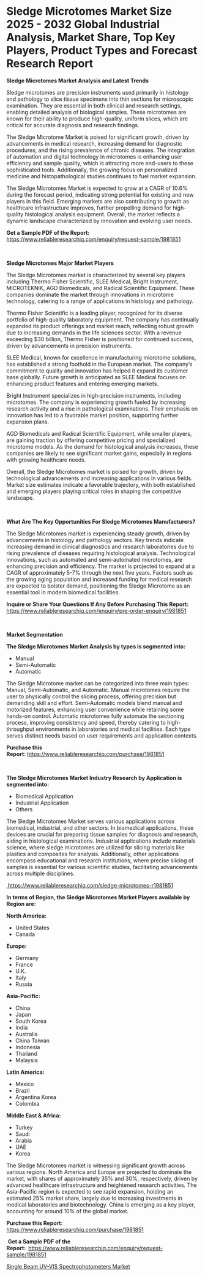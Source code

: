 <p><h1>Sledge Microtomes Market Size 2025 - 2032 Global Industrial Analysis, Market Share, Top Key Players, Product Types and Forecast Research Report</h1></p><p><strong>Sledge Microtomes Market Analysis and Latest Trends</strong></p>
<p><p>Sledge microtomes are precision instruments used primarily in histology and pathology to slice tissue specimens into thin sections for microscopic examination. They are essential in both clinical and research settings, enabling detailed analysis of biological samples. These microtomes are known for their ability to produce high-quality, uniform slices, which are critical for accurate diagnosis and research findings.</p><p>The Sledge Microtome Market is poised for significant growth, driven by advancements in medical research, increasing demand for diagnostic procedures, and the rising prevalence of chronic diseases. The integration of automation and digital technology in microtomes is enhancing user efficiency and sample quality, which is attracting more end-users to these sophisticated tools. Additionally, the growing focus on personalized medicine and histopathological studies continues to fuel market expansion.</p><p>The Sledge Microtomes Market is expected to grow at a CAGR of 10.6% during the forecast period, indicating strong potential for existing and new players in this field. Emerging markets are also contributing to growth as healthcare infrastructure improves, further propelling demand for high-quality histological analysis equipment. Overall, the market reflects a dynamic landscape characterized by innovation and evolving user needs.</p></p>
<p><strong>Get a Sample PDF of the Report:&nbsp;</strong> <a href="https://www.reliableresearchiq.com/enquiry/request-sample/1981851?utm_campaign=2313&utm_medium=2&utm_source=Github&utm_content=ia&utm_term=02032025&utm_id=sledge-microtomes">https://www.reliableresearchiq.com/enquiry/request-sample/1981851</a></p>
<p>&nbsp;</p>
<p><strong>Sledge Microtomes Major Market Players</strong></p>
<p><p>The Sledge Microtomes market is characterized by several key players including Thermo Fisher Scientific, SLEE Medical, Bright Instrument, MICROTEKNIK, AGD Biomedicals, and Radical Scientific Equipment. These companies dominate the market through innovations in microtome technology, catering to a range of applications in histology and pathology.</p><p>Thermo Fisher Scientific is a leading player, recognized for its diverse portfolio of high-quality laboratory equipment. The company has continually expanded its product offerings and market reach, reflecting robust growth due to increasing demands in the life sciences sector. With a revenue exceeding $30 billion, Thermo Fisher is positioned for continued success, driven by advancements in precision instruments.</p><p>SLEE Medical, known for excellence in manufacturing microtome solutions, has established a strong foothold in the European market. The company’s commitment to quality and innovation has helped it expand its customer base globally. Future growth is anticipated as SLEE Medical focuses on enhancing product features and entering emerging markets.</p><p>Bright Instrument specializes in high-precision instruments, including microtomes. The company is experiencing growth fueled by increasing research activity and a rise in pathological examinations. Their emphasis on innovation has led to a favorable market position, supporting further expansion plans.</p><p>AGD Biomedicals and Radical Scientific Equipment, while smaller players, are gaining traction by offering competitive pricing and specialized microtome models. As the demand for histological analysis increases, these companies are likely to see significant market gains, especially in regions with growing healthcare needs.</p><p>Overall, the Sledge Microtomes market is poised for growth, driven by technological advancements and increasing applications in various fields. Market size estimates indicate a favorable trajectory, with both established and emerging players playing critical roles in shaping the competitive landscape.</p></p>
<p>&nbsp;</p>
<p><strong>What Are The Key Opportunities For Sledge Microtomes Manufacturers?</strong></p>
<p><p>The Sledge Microtomes market is experiencing steady growth, driven by advancements in histology and pathology sectors. Key trends indicate increasing demand in clinical diagnostics and research laboratories due to rising prevalence of diseases requiring histological analysis. Technological innovations, such as automated and semi-automated microtomes, are enhancing precision and efficiency. The market is projected to expand at a CAGR of approximately 5-7% through the next five years. Factors such as the growing aging population and increased funding for medical research are expected to bolster demand, positioning the Sledge Microtome as an essential tool in modern biomedical facilities.</p></p>
<p><strong>Inquire or Share Your Questions If Any Before Purchasing This Report:</strong> <a href="https://www.reliableresearchiq.com/enquiry/pre-order-enquiry/1981851?utm_campaign=2313&utm_medium=2&utm_source=Github&utm_content=ia&utm_term=02032025&utm_id=sledge-microtomes">https://www.reliableresearchiq.com/enquiry/pre-order-enquiry/1981851</a></p>
<p>&nbsp;</p>
<p><strong>Market Segmentation</strong></p>
<p><strong>The Sledge Microtomes Market Analysis by types is segmented into:</strong></p>
<p><ul><li>Manual</li><li>Semi-Automatic</li><li>Automatic</li></ul></p>
<p><p>The Sledge Microtome market can be categorized into three main types: Manual, Semi-Automatic, and Automatic. Manual microtomes require the user to physically control the slicing process, offering precision but demanding skill and effort. Semi-Automatic models blend manual and motorized features, enhancing user convenience while retaining some hands-on control. Automatic microtomes fully automate the sectioning process, improving consistency and speed, thereby catering to high-throughput environments in laboratories and medical facilities. Each type serves distinct needs based on user requirements and application contexts.</p></p>
<p><strong>Purchase this Report:&nbsp;</strong><a href="https://www.reliableresearchiq.com/purchase/1981851?utm_campaign=2313&utm_medium=2&utm_source=Github&utm_content=ia&utm_term=02032025&utm_id=sledge-microtomes">https://www.reliableresearchiq.com/purchase/1981851</a></p>
<p>&nbsp;</p>
<p><strong>The Sledge Microtomes Market Industry Research by Application is segmented into:</strong></p>
<p><ul><li>Biomedical Application</li><li>Industrial Application</li><li>Others</li></ul></p>
<p><p>The Sledge Microtomes Market serves various applications across biomedical, industrial, and other sectors. In biomedical applications, these devices are crucial for preparing tissue samples for diagnosis and research, aiding in histological examinations. Industrial applications include materials science, where sledge microtomes are utilized for slicing materials like plastics and composites for analysis. Additionally, other applications encompass educational and research institutions, where precise slicing of samples is essential for various scientific studies, facilitating advancements across multiple disciplines.</p></p>
<p><a href="https://www.reliableresearchiq.com/sledge-microtomes-r1981851?utm_campaign=2313&utm_medium=2&utm_source=Github&utm_content=ia&utm_term=02032025&utm_id=sledge-microtomes">&nbsp;https://www.reliableresearchiq.com/sledge-microtomes-r1981851</a></p>
<p><strong>In terms of Region, the Sledge Microtomes Market Players available by Region are:</strong></p>
<p>
    <p> <strong> North America: </strong>
        <ul>
            <li>United States</li>
            <li>Canada</li>
        </ul>
        </p> 
    <p> <strong> Europe: </strong>
        <ul>
            <li>Germany</li>
            <li>France</li>
            <li>U.K.</li>
            <li>Italy</li>
            <li>Russia</li>
        </ul>
        </p> 
    <p> <strong> Asia-Pacific: </strong>
        <ul>
            <li>China</li>
            <li>Japan</li>
            <li>South Korea</li>
            <li>India</li>
            <li>Australia</li>
            <li>China Taiwan</li>
            <li>Indonesia</li>
            <li>Thailand</li>
            <li>Malaysia</li>
        </ul>
        </p> 
    <p> <strong> Latin America: </strong>
        <ul>
            <li>Mexico</li>
            <li>Brazil</li>
            <li>Argentina Korea</li>
            <li>Colombia</li>
        </ul>
        </p> 
    <p> <strong> Middle East & Africa: </strong>
        <ul>
            <li>Turkey</li>
            <li>Saudi</li>
            <li>Arabia</li>
            <li>UAE</li>
            <li>Korea</li>
        </ul>
    </p>
    </p>
<p><p>The Sledge Microtomes market is witnessing significant growth across various regions. North America and Europe are projected to dominate the market, with shares of approximately 35% and 30%, respectively, driven by advanced healthcare infrastructure and heightened research activities. The Asia-Pacific region is expected to see rapid expansion, holding an estimated 25% market share, largely due to increasing investments in medical laboratories and biotechnology. China is emerging as a key player, accounting for around 10% of the global market.</p></p>
<p><strong>Purchase this Report: </strong><a href="https://www.reliableresearchiq.com/purchase/1981851?utm_campaign=2313&utm_medium=2&utm_source=Github&utm_content=ia&utm_term=02032025&utm_id=sledge-microtomes">https://www.reliableresearchiq.com/purchase/1981851</a></p>
<p>&nbsp;<strong>Get a Sample PDF of the Report:&nbsp;&nbsp;</strong><a href="https://www.reliableresearchiq.com/enquiry/request-sample/1981851?utm_campaign=2313&utm_medium=2&utm_source=Github&utm_content=ia&utm_term=02032025&utm_id=sledge-microtomes">https://www.reliableresearchiq.com/enquiry/request-sample/1981851</a></p>
<p><strong></strong></p>
<p><p><a href="https://github.com/yazminwollma30/Market-Research-Report-List-1/blob/main/single-beam-uv-vis-spectrophotometers-market.md?utm_campaign=2313&utm_medium=2&utm_source=Github&utm_content=ia&utm_term=02032025&utm_id=sledge-microtomes">Single Beam UV-VIS Spectrophotometers Market</a></p></p>